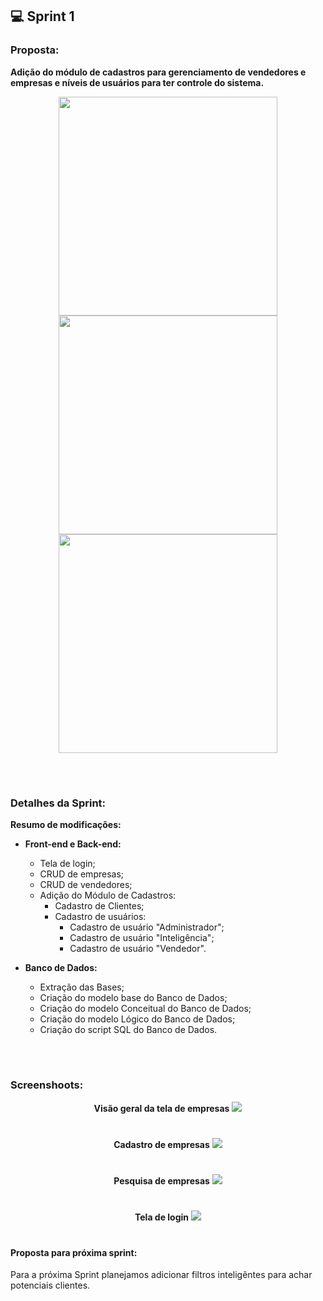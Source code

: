 ## 💻 Sprint 1

### Proposta:
**Adição do módulo de cadastros para gerenciamento de vendedores e empresas e níveis de usuários para ter controle do sistema.**
<p align=center>
<img src="https://github.com/MaXximiles/API5-SEM/blob/main/Documenta%C3%A7%C3%A3o/User%20Story%20Cards/USC01.png" width="350">
<img src="https://github.com/MaXximiles/API5-SEM/blob/main/Documenta%C3%A7%C3%A3o/User%20Story%20Cards/USC02.png" width="350">
<img src="https://github.com/MaXximiles/API5-SEM/blob/main/Documenta%C3%A7%C3%A3o/User%20Story%20Cards/USC03.png" width="350">

</p></br><h1></h1>


### Detalhes da Sprint:
<b>Resumo de modificações:
- Front-end e Back-end:</b>
  - Tela de login;
  - CRUD de empresas;
  - CRUD de vendedores;
  - Adição do Módulo de Cadastros:
    - Cadastro de Clientes;
    - Cadastro de usuários:
      - Cadastro de usuário "Administrador";
      - Cadastro de usuário "Inteligência";
      - Cadastro de usuário "Vendedor".

- <b>Banco de Dados:</b>
  - Extração das Bases; 
  - Criação do modelo base do Banco de Dados;
  - Criação do modelo Conceitual do Banco de Dados;
  - Criação do modelo Lógico do Banco de Dados;
  - Criação do script SQL do Banco de Dados.

   


<!-- ### APRESENTAÇÃO (Colocar após o término da Sprint 1)-->

</p></br><h1></h1>

### Screenshoots:
<p align=center> <b>Visão geral da tela de empresas</b>
<img src="https://user-images.githubusercontent.com/68132461/163342393-2d8131a9-f805-45ec-a984-7fd57b27e788.png">
<h1></h1>  
<p align=center> <b>Cadastro de empresas</b>
<img src="https://user-images.githubusercontent.com/68132461/163342768-03013d2d-b115-4812-9199-698be5e9e69d.png">  
<h1></h1> 
<p align=center> <b>Pesquisa de empresas</b>
<img src="https://user-images.githubusercontent.com/68132461/163343173-aa223534-7543-4d36-af75-29497ac307b9.png">    
<h1></h1> 
<p align=center> <b>Tela de login</b>
<img src="https://user-images.githubusercontent.com/68132461/163343273-3d2b38b9-1ebe-455d-b23e-4482f7de25fb.png"> 
<h1></h1> 

#### Proposta para próxima sprint:
Para a próxima Sprint planejamos adicionar filtros inteligêntes para achar potenciais clientes.
